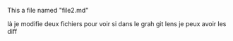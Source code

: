 This a file named "file2.md"

là je modifie deux fichiers pour voir si dans le grah git lens je peux avoir les diff